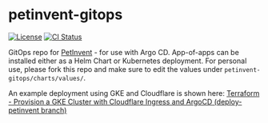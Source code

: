 # petinvent-gitops

[![License](https://img.shields.io/badge/license-MIT-blue)](https://opensource.org/licenses/MIT)
[![CI Status](https://github.com/roib20/petinvent/actions/workflows/ci-pipeline.yml/badge.svg)](https://github.com/roib20/petinvent/actions/workflows/ci-pipeline.yml)

GitOps repo for [PetInvent](https://github.com/roib20/petinvent/) - for use with Argo CD. App-of-apps can be installed either as a Helm Chart or Kubernetes deployment. For personal use, please fork this repo and make sure to edit the values under `petinvent-gitops/charts/values/`.

An example deployment using GKE and Cloudflare is shown here: [Terraform - Provision a GKE Cluster with Cloudflare Ingress and ArgoCD (deploy-petinvent branch)](https://github.com/roib20/terraform-provision-gke-cloudflare/tree/deploy-petinvent)
